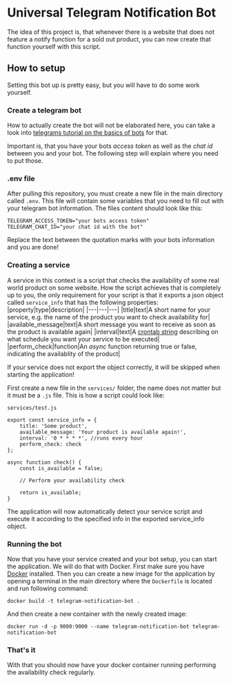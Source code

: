 # Universal Telegram Notification Bot
The idea of this project is, that whenever there is a website that does not feature a notify function for a sold out product, you can now create that function yourself with this script.


## How to setup
Setting this bot up is pretty easy, but you will have to do some work yourself.


### Create a telegram bot
How to actually create the bot will not be elaborated here, you can take a look into [telegrams tutorial on the basics of bots](https://core.telegram.org/bots/tutorial) for that.

Important is, that you have your bots *access token* as well as the *chat id* between you and your bot. The following step will explain where you need to put those.


### .env file
After pulling this repository, you must create a new file in the main directory called ```.env```.
This file will contain some variables that you need to fill out with your telegram bot information. The files content should look like this:
```
TELEGRAM_ACCESS_TOKEN="your bots access token"
TELEGRAM_CHAT_ID="your chat id with the bot"
```
Replace the text between the quotation marks with your bots information and you are done!


### Creating a service
A service in this context is a script that checks the availability of some real world product on some website. How the script achieves that is completely up to you, the only requirement for your script is that it exports a json object called ```service_info``` that has the following properties:
|property|type|description|
|---|---|---|
|title|text|A short name for your service, e.g. the name of the product you want to check availability for|
|available_message|text|A short message you want to receive as soon as the product is available again|
|interval|text|A [crontab string](https://cloud.google.com/scheduler/docs/configuring/cron-job-schedules?hl=en) describing on what schedule you want your service to be executed|
|perform_check|function|An *async* function returning true or false, indicating the availablity of the product|

If your service does not export the object correctly, it will be skipped when starting the application!

First create a new file in the ```services/``` folder, the name does not matter but it must be a ```.js``` file.
This is how a script could look like:

```services/test.js```
```
export const service_info = {
    title: 'Some product',
    available_message: 'Your product is available again!',
    interval: '0 * * * *', //runs every hour
    perform_check: check
};

async function check() {
    const is_available = false;

    // Perform your availability check

    return is_available;
}
```

The application will now automatically detect your service script and execute it according to the specified info in the exported service_info object.

### Running the bot
Now that you have your service created and your bot setup, you can start the application. We will do that with Docker.
First make sure you have [Docker](https://www.docker.com/) installed. Then you can create a new image for the application by opening a terminal in the main directory where the ```Dockerfile``` is located and run following command:

```docker build -t telegram-notification-bot .```

And then create a new container with the newly created image:

```docker run -d -p 9000:9000 --name telegram-notification-bot telegram-notification-bot```

### That's it
With that you should now have your docker container running performing the availability check regularly.

